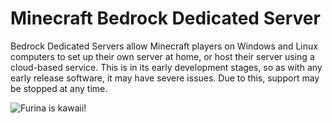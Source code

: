 # Minecraft Bedrock Dedicated Server

Bedrock Dedicated Servers allow Minecraft players on Windows and Linux computers to set up their own server at home, or host their server using a cloud-based service. This is in its early development stages, so as with any early release software, it may have severe issues. Due to this, support may be stopped at any time. 

![Furina is kawaii!](https://images.gamebanana.com/img/ss/mods/655f86d050c4f.jpg)
